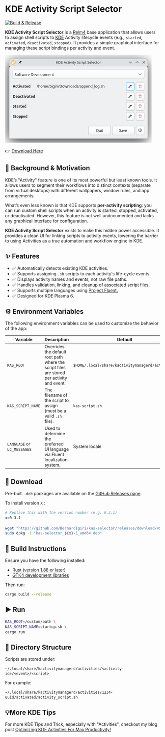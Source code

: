 # KDE Activity Script Selector

[![Build & Release](https://github.com/BernardIgiri/kas-selector/actions/workflows/release.yml/badge.svg)](https://github.com/BernardIgiri/kas-selector/actions/workflows/release.yml)

**KDE Activity Script Selector** is a [Relm4](https://github.com/Relm4/Relm4) base application that allows users to assign shell scripts to [KDE](https://kde.org/) Activity lifecycle events (e.g., `started`, `activated`, `deactivated`, `stopped`). It provides a simple graphical interface for managing these script bindings per activity and event.

![screenshot](screenshot.png)

👉 [Download Here](#-download)

## 🤩 Background & Motivation

KDE’s "Activity" feature is one of its most powerful but least known tools. It allows users to segment their workflows into distinct contexts (separate from virtual desktops) with different wallpapers, window rules, and app arrangements.

What’s even less known is that KDE supports **per-activity scripting**: you can run custom shell scripts when an activity is started, stopped, activated, or deactivated. However, this feature is not well undocumented and lacks any graphical interface for configuration.

**KDE Activity Script Selector** exists to make this hidden power accessible. It provides a clean UI for linking scripts to activity events, lowering the barrier to using Activities as a true automation and workflow engine in KDE.

## ✨ Features

* ✅ Automatically detects existing KDE activities.
* ✅ Supports assigning `.sh` scripts to each activity's life-cycle events.
* ✅ Displays activity names and events, not raw file paths.
* ✅ Handles validation, linking, and cleanup of associated script files.
* ✅ Supports multiple languages using [Project Fluent.](https://projectfluent.org/)
* ✅ Designed for KDE Plasma 6.

## ⚙️ Environment Variables

The following environment variables can be used to customize the behavior of the app:

| Variable                    | Description                                                                               | Default                                           |
| --------------------------- | ----------------------------------------------------------------------------------------- | ------------------------------------------------- |
| `KAS_ROOT`                  | Overrides the default root path where the script files are stored per activity and event. | `$HOME/.local/share/kactivitymanagerd/activities` |
| `KAS_SCRIPT_NAME`           | The filename of the script to assign (must be a valid `.sh` file).                        | `kas-script.sh`                                   |
| `LANGUAGE` or `LC_MESSAGES` | Used to determine the preferred UI language via Fluent localization system.               | System locale                                     |

## 💾 Download

Pre-built `.deb` packages are available on the [GitHub Releases page](https://github.com/BernardIgiri/kas-selector/releases/latest).

To install version `X` :

```bash
# Replace this with the version number (e.g. 0.3.1)
x=0.3.1

wget "https://github.com/BernardIgiri/kas-selector/releases/download/v${x}/kas-selector_${x}-1_amd64.deb"
sudo dpkg -i "kas-selector_${x}-1_amd64.deb"
```

## 🔨 Build Instructions

Ensure you have the following installed:

* [Rust (version 1.88 or later)](https://www.rust-lang.org/tools/install)
* [GTK4 development libraries](https://gtk-rs.org/gtk4-rs/git/book/installation_linux.html)

Then run:

```bash
cargo build --release
```

## ▶️ Run

```bash
KAS_ROOT=/custom/path \
KAS_SCRIPT_NAME=startup.sh \
cargo run
```

## 📁 Directory Structure

Scripts are stored under:

```
~/.local/share/kactivitymanagerd/activities/<activity-id>/<event>/<script>
```

For example:

```
~/.local/share/kactivitymanagerd/activities/1234-uuid/activated/activity_script.sh
```

## 💡More KDE Tips

For more KDE Tips and Trick, especially with "Activities", checkout my blog post [Optimizing KDE Activities For Max Productivity!](https://yequalscode.com/posts/kde-productivity-tips)
